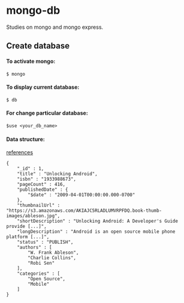 # mongo-db
Studies on mongo and mongo express.

## Create database

#### To activate mongo: 
``` $ mongo ```

#### To display current database: 
``` $ db ```

#### For change particular database: 
``` $use <your_db_name> ```

#### Data structure: 
[references](https://github.com/ozlerhakan/mongodb-json-files/blob/master/datasets/books.json)
```
{
    "_id" : 1, 
    "title" : "Unlocking Android", 
    "isbn" : "1933988673", 
    "pageCount" : 416, 
    "publishedDate" : { 
        "$date" : "2009-04-01T00:00:00.000-0700"
    }, 
    "thumbnailUrl" : "https://s3.amazonaws.com/AKIAJC5RLADLUMVRPFDQ.book-thumb-images/ableson.jpg", 
    "shortDescription" : "Unlocking Android: A Developer's Guide provide [...]", 
    "longDescription" : "Android is an open source mobile phone platform [...]", 
    "status" : "PUBLISH", 
    "authors" : [ 
        "W. Frank Ableson", 
        "Charlie Collins", 
        "Robi Sen"
    ],
    "categories" : [ 
        "Open Source", 
        "Mobile" 
    ]
}
```
